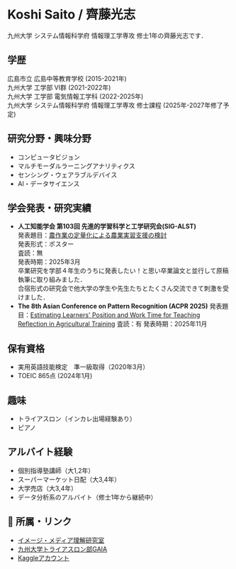 # Koshi Saito / 齊藤光志

九州大学 システム情報科学府 情報理工学専攻 修士1年の齊藤光志です．

## 学歴
広島市立 広島中等教育学校 (2015-2021年)  
九州大学 工学部 Ⅵ群 (2021-2022年)  
九州大学 工学部 電気情報工学科 (2022-2025年)  
九州大学 システム情報科学府 情報理工学専攻 修士課程 (2025年-2027年修了予定)  

## 研究分野・興味分野
- コンピュータビジョン  
- マルチモーダルラーニングアナリティクス
- センシング・ウェアラブルデバイス
- AI・データサイエンス

## 学会発表・研究実績
- **人工知能学会 第103回 先進的学習科学と工学研究会(SIG-ALST)**  
  発表題目：[農作業の定量化による農業実習支援の検討](https://doi.org/10.11517/jsaialst.103.0_105)  
  発表形式：ポスター  
  査読：無  
  発表時期：2025年3月  
  卒業研究を学部４年生のうちに発表したい！と思い卒業論文と並行して原稿執筆に取り組みました．  
  合宿形式の研究会で他大学の学生や先生たちとたくさん交流できて刺激を受けました．
- **The 8th Asian Conference on Pattern Recognition (ACPR 2025)**
  発表題目：[Estimating Learners' Position and Work Time for Teaching Reflection in Agricultural Training]([https://doi.org/10.11517/jsaialst.103.0_105](https://acpr2025.com/papers#:~:text=54,in%20Agricultural%20Training))    
  査読：有
  発表時期：2025年11月

## 保有資格
- 実用英語技能検定　準一級取得（2020年3月）
- TOEIC 865点 (2024年1月)

## 趣味
- トライアスロン（インカレ出場経験あり）
- ピアノ

## アルバイト経験
- 個別指導塾講師（大1,2年）
- スーパーマーケット日配（大3,4年）
- 大学売店（大3,4年）
- データ分析系のアルバイト（修士1年から継続中）

## 🔗 所属・リンク
- [イメージ・メディア理解研究室](https://limu.ait.kyushu-u.ac.jp/index.html)
- [九州大学トライアスロン部GAIA](https://kyushu-triathlon-gaia.jimdofree.com/)
- [Kaggleアカウント](https://www.kaggle.com/koshisaito)
